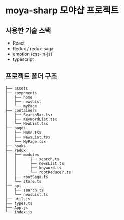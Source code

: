 # moya-sharp 모야샵 프로젝트

## 사용한 기술 스택

- React
- Redux / redux-saga
- emotion (css-in-js)
- typescript

## 프로젝트 폴더 구조

```
├── assets
├── components
│   ├── home
│   ├── newsList
│   └── myPage
├── containers
│   ├── SearchBar.tsx
│   ├── KeyWordList.tsx
│   └── NewList.tsx
├── pages
│   ├── Home.tsx
│   ├── NewsList.tsx
│   └── MyPage.tsx
├── hooks
├── redux
│   ├── modules
│   │      ├── search.ts
│   │      ├── newsList.ts
│   │      ├── keyword.ts
│   │      └── rootReducer.ts
│   ├── rootSaga.ts
│   └── store.ts
├── api
│   ├── search.ts
│   └── newsList.ts
├── util.js
├── types.ts
├── App.js
└── index.js

```

